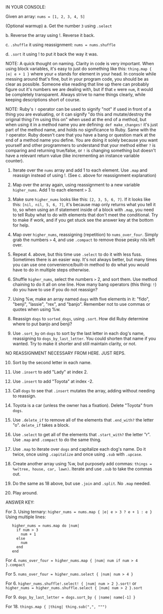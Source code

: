 IN YOUR CONSOLE:

Given an array: `nums = [1, 2, 3, 4, 5]`

(Optional warmup)
a. Get the number `3` using `.select`

b. Reverse the array using !. Reverse it back.

c. `.shuffle` it using reassignment: `nums = nums.shuffle`
 
d. `.sort` it using ! to put it back the way it was.

NOTE: A quick thought on naming. Clarity in code is very important. When using block variables, it's easy to 
just do something like this: `thing.map { |e| e + 1 }` where your `e` stands for element in your head. In console 
while messing around that's fine, but in your program code, you should be as clear as possible. Someone else 
reading that line up there can probably figure out it's numbers we are dealing with, but if that `e` were `num`, 
it would be completely transparent. Always strive to name things clearly, while keeping descriptions short of course. 

NOTE: Ruby's `!` operator can be used to signify "not" if used in front of a thing you are evaluating, or it 
can signify "do this and mutate/destroy the original thing I'm using this on" when used at the end of a method, 
but when using it in a method name you are defining: `def make_changes!` it's just part of the method name, and 
holds no significance to Ruby. Same with the `?` operator. Ruby doesn't care that you have a bang or question 
mark at the end of a method name you define. You are doing it solely because you want yourself and other 
programmers to understand that your method either `?` is comparing and returning true/false, or `!` is changing 
something but doesn't have a relevant return value (like incrementing an instance variable counter).

1. Iterate over the `nums` array and add 1 to each element. Use `.map` and reassign instead of using !. (See
   c. above for reassignment explanation)
    
2. Map over the array again, using reassignment to a new variable `higher_nums`. Add 1 to each element `>` 3.
   
3. Make sure `higher_nums` looks like this: `[2, 3, 5, 6, 7]`. If it looks like this: `[nil, nil, 5, 6, 7]`, it's
   because map only returns what you tell it to, so when using an if statement inside of a block with `.map`, you
   need to tell Ruby what to do with elements that don't meet the conditional. Try to make if work, and if you get 
   stuck see the answer key at the bottom for help.
   
4. Map over `higher_nums`, reassigning (repetition) to `nums_over_four`. Simply grab the numbers `>` 4, and use
   `.compact` to remove those pesky nils left over.
   
5. Repeat 4. above, but this time use `.select` to do it with less fuss. Sometimes there is an easier way. It's 
   not always better, but many times you can use one convenience/built-in method to do what you would have to 
   do in multiple steps otherwise.
   
6. Shuffle `higher_nums`, select the numbers `>` 2, and sort them. Use method chaining to do it all on one line.
   How many bang operators (this thing: `!`) do you have to use if you do not reassign?

7. Using %w, make an array named `dogs` with five elements in it: "fido", "benji", "lassie", "rex", and "banjo".
   Remember not to use commas or quotes when using %w.
   
8. Reassign `dogs` to `sorted_dogs`, using `.sort`. How did Ruby determine where to put banjo and benji?

9. Use `.sort_by` on `dogs` to sort by the last letter in each dog's name, reassigning to `dogs_by_last_letter`.
   You could shorten that name if you wanted. Try to make it shorter and still maintain clarity, or not.

  NO REASSIGNMENT NECESSARY FROM HERE. JUST REPS.

10. Sort by the second letter in each name.
 
11. Use `.insert` to add "Lady" at index 2.

12. Use `.insert` to add "Toyota" at index -2.

13. Call `dogs` to see that `.insert` mutates the array, adding without needing to reassign.

14. Toyota is a car (unless the owner has a fixation). Delete "Toyota" from `dogs`.

15. Use `.delete_if` to remove all of the elements that `.end_with?` the letter "o". `delete_if` takes a block.

16. Use `.select` to get all of the elements that `.start_with?` the letter "r". Use `.map` and `.compact` to do 
    the same thing.
    
17. Use `.map` to iterate over `dogs` and capitalize each dog's name. Do it twice, once using `.capitalize` and once 
    using `.sub` with `.upcase`.
    
18. Create another array using %w, but purposely add commas: `things = %w(tree, house, car, lawn)`. Iterate and 
    use `.sub` to take the commas out.
    
19. Do the same as 18 above, but use `.join` and `.split`. No `.map` needed.
    
19. Play around.

   
ANSWER KEY:

For 3. Using ternary: `higher_nums = nums.map { |e| e > 3 ? e + 1 : e }`<br>
   Using multiple lines:<br> 
```
   higher_nums = nums.map do |num|
     if num > 3
       num + 1
     else
       num
     end
   end
```

For 4. `nums_over_four = higher_nums.map { |num| num if num > 4 }.compact`

For 5. `nums_over_four = higher_nums.select { |num| num > 4 }`

For 6. `higher_nums.shuffle!.select! { |num| num > 2 }.sort!` or `higher_nums = higher_nums.shuffle.select { |num| num > 2 }.sort`

For 9. `dogs_by_last_letter = dogs.sort_by { |name| name[-1] }` 
 
For 18. `things.map { |thing| thing.sub(",", """)`

